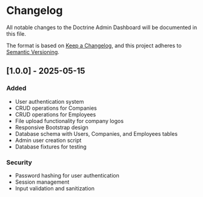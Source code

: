 # Changelog
All notable changes to the Doctrine Admin Dashboard will be documented in this file.

The format is based on [Keep a Changelog](https://keepachangelog.com/en/1.0.0/),
and this project adheres to [Semantic Versioning](https://semver.org/spec/v2.0.0.html).

## [1.0.0] - 2025-05-15
### Added
- User authentication system
- CRUD operations for Companies
- CRUD operations for Employees
- File upload functionality for company logos
- Responsive Bootstrap design
- Database schema with Users, Companies, and Employees tables
- Admin user creation script
- Database fixtures for testing

### Security
- Password hashing for user authentication
- Session management
- Input validation and sanitization